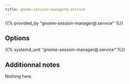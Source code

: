 ```yaml
---
title: gnome-session-manager@.service
---
```


{{% provided_by "gnome-session-manager@.service" %}}

## Options

{{% systemd_unit "gnome-session-manager@.service" %}}

## Additionnal notes

Nothing here.